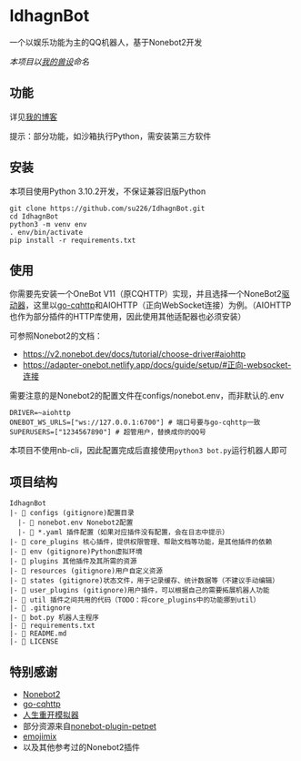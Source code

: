 # IdhagnBot
一个以娱乐功能为主的QQ机器人，基于Nonebot2开发

*本项目以[我的兽设](https://su226.tk/2021/07/24/my-fursona/)命名*

## 功能
详见[我的博客](https://su226.tk/2022/01/12/idhagn-bot/)

提示：部分功能，如沙箱执行Python，需安装第三方软件

## 安装
本项目使用Python 3.10.2开发，不保证兼容旧版Python
```shell
git clone https://github.com/su226/IdhagnBot.git
cd IdhagnBot
python3 -m venv env
. env/bin/activate
pip install -r requirements.txt
```

## 使用
你需要先安装一个OneBot V11（原CQHTTP）实现，并且选择一个NoneBot2[驱动器](https://v2.nonebot.dev/docs/start/install-driver)，这里以[go-cqhttp](https://github.com/Mrs4s/go-cqhttp)和AIOHTTP（正向WebSocket连接）为例。（AIOHTTP也作为部分插件的HTTP库使用，因此使用其他适配器也必须安装）

可参照Nonebot2的文档：
* https://v2.nonebot.dev/docs/tutorial/choose-driver#aiohttp
* https://adapter-onebot.netlify.app/docs/guide/setup/#正向-websocket-连接

需要注意的是Nonebot2的配置文件在configs/nonebot.env，而非默认的.env
```dotenv
DRIVER=~aiohttp
ONEBOT_WS_URLS=["ws://127.0.0.1:6700"] # 端口号要与go-cqhttp一致
SUPERUSERS=["1234567890"] # 超管用户，替换成你的QQ号
```

本项目不使用nb-cli，因此配置完成后直接使用`python3 bot.py`运行机器人即可

## 项目结构
```
IdhagnBot
|- 📁 configs (gitignore)配置目录
  |- 📄 nonebot.env Nonebot2配置
  |- 📄 *.yaml 插件配置（如果对应插件没有配置，会在日志中提示）
|- 📁 core_plugins 核心插件，提供权限管理、帮助文档等功能，是其他插件的依赖
|- 📁 env (gitignore)Python虚拟环境
|- 📁 plugins 其他插件及其所需的资源
|- 📁 resources (gitignore)用户自定义资源
|- 📁 states (gitignore)状态文件，用于记录缓存、统计数据等（不建议手动编辑）
|- 📁 user_plugins (gitignore)用户插件，可以根据自己的需要拓展机器人功能
|- 📁 util 插件之间共用的代码（TODO：将core_plugins中的功能挪到util）
|- 📄 .gitignore
|- 📄 bot.py 机器人主程序
|- 📄 requirements.txt
|- 📄 README.md
|- 📄 LICENSE
```

## 特别感谢
* [Nonebot2](https://v2.nonebot.dev/)
* [go-cqhttp](https://docs.go-cqhttp.org/)
* [人生重开模拟器](https://github.com/VickScarlet/lifeRestart)
* 部分资源来自[nonebot-plugin-petpet](https://github.com/MeetWq/nonebot-plugin-petpet)
* [emojimix](https://tikolu.net/emojimix/)
* 以及其他参考过的Nonebot2插件
